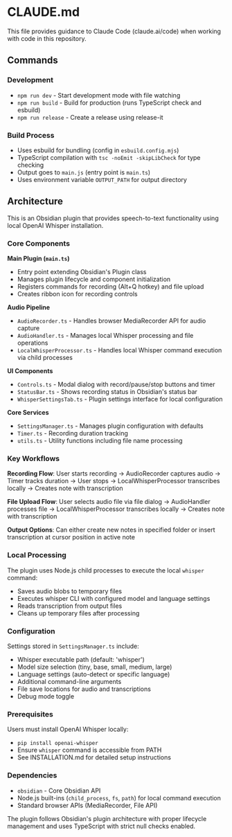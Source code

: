 # CLAUDE.md

This file provides guidance to Claude Code (claude.ai/code) when working with code in this repository.

## Commands

### Development
- `npm run dev` - Start development mode with file watching
- `npm run build` - Build for production (runs TypeScript check and esbuild)
- `npm run release` - Create a release using release-it

### Build Process
- Uses esbuild for bundling (config in `esbuild.config.mjs`)
- TypeScript compilation with `tsc -noEmit -skipLibCheck` for type checking
- Output goes to `main.js` (entry point is `main.ts`)
- Uses environment variable `OUTPUT_PATH` for output directory

## Architecture

This is an Obsidian plugin that provides speech-to-text functionality using local OpenAI Whisper installation.

### Core Components

**Main Plugin (`main.ts`)**
- Entry point extending Obsidian's Plugin class
- Manages plugin lifecycle and component initialization
- Registers commands for recording (Alt+Q hotkey) and file upload
- Creates ribbon icon for recording controls

**Audio Pipeline**
- `AudioRecorder.ts` - Handles browser MediaRecorder API for audio capture
- `AudioHandler.ts` - Manages local Whisper processing and file operations
- `LocalWhisperProcessor.ts` - Handles local Whisper command execution via child processes

**UI Components**
- `Controls.ts` - Modal dialog with record/pause/stop buttons and timer
- `StatusBar.ts` - Shows recording status in Obsidian's status bar
- `WhisperSettingsTab.ts` - Plugin settings interface for local configuration

**Core Services**
- `SettingsManager.ts` - Manages plugin configuration with defaults
- `Timer.ts` - Recording duration tracking
- `utils.ts` - Utility functions including file name processing

### Key Workflows

**Recording Flow**: User starts recording → AudioRecorder captures audio → Timer tracks duration → User stops → LocalWhisperProcessor transcribes locally → Creates note with transcription

**File Upload Flow**: User selects audio file via file dialog → AudioHandler processes file → LocalWhisperProcessor transcribes locally → Creates note with transcription

**Output Options**: Can either create new notes in specified folder or insert transcription at cursor position in active note

### Local Processing

The plugin uses Node.js child processes to execute the local `whisper` command:
- Saves audio blobs to temporary files
- Executes whisper CLI with configured model and language settings
- Reads transcription from output files
- Cleans up temporary files after processing

### Configuration

Settings stored in `SettingsManager.ts` include:
- Whisper executable path (default: 'whisper')
- Model size selection (tiny, base, small, medium, large)
- Language settings (auto-detect or specific language)
- Additional command-line arguments
- File save locations for audio and transcriptions
- Debug mode toggle

### Prerequisites

Users must install OpenAI Whisper locally:
- `pip install openai-whisper`
- Ensure `whisper` command is accessible from PATH
- See INSTALLATION.md for detailed setup instructions

### Dependencies

- `obsidian` - Core Obsidian API  
- Node.js built-ins (`child_process`, `fs`, `path`) for local command execution
- Standard browser APIs (MediaRecorder, File API)

The plugin follows Obsidian's plugin architecture with proper lifecycle management and uses TypeScript with strict null checks enabled.